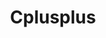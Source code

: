 ---
title: Cplusplus
description: C++在C语言基础上引入了面向对象编程（OOP）的特性，它提供了类的概念，提供了OOP（和一些非OOP）语言中常见的四个特性：抽象、封装、继承和多态。
image: index.jpg

# Badge style
style:
    background: "#2a9d8f"
    color: "#fff"
---